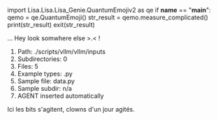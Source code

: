 
import Lisa.Lisa.Lisa_Genie.QuantumEmojiv2 as qe
if __name__ == "__main__":
  qemo = qe.QuantumEmoji()
  str_result = qemo.measure_complicated()
  print(str_result)
  exit(str_result)

... Hey look somwhere else >.< !

1. Path: ./scripts/vllm/vllm/inputs
2. Subdirectories: 0
3. Files: 5
4. Example types: .py
5. Sample file: data.py
6. Sample subdir: n/a
7. AGENT inserted automatically

Ici les bits s'agitent, clowns d'un jour agités.
